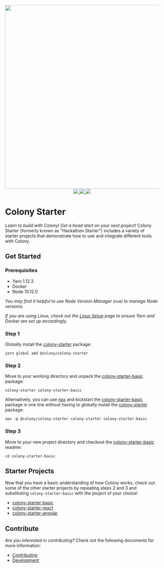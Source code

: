 <div align="center">
  <img src="/docs/img/colonyStarter_color.svg" width="600" />
</div>
<div align="center">
  <a href="https://circleci.com/gh/JoinColony/colonyStarter">
    <img src="https://circleci.com/gh/JoinColony/colonyStarter.svg?style=shield" />
  </a>
  <a href="https://gitter.im/JoinColony/colonyStarter">
    <img src="https://img.shields.io/gitter/room/TechnologyAdvice/Stardust.svg" />
  </a>
  <a href="https://build.colony.io/">
    <img src="https://img.shields.io/discourse/https/build.colony.io/status.svg" />
  </a>
</div>

# Colony Starter

_Learn to build with Colony! Get a head start on your next project!_ Colony Starter (formerly known as "Hackathon Starter") includes a variety of starter projects that demonstrate how to use and integrate different tools with Colony.

## Get Started

### Prerequisites

- Yarn 1.12.3
- Docker
- Node 10.12.0

_You may find it helpful to use Node Version Manager (`nvm`) to manage Node versions._

_If you are using Linux, check out the [Linux Setup](/.github/LINUX_SETUP.md) page to ensure Yarn and Docker are set up accordingly._

### Step 1

Globally install the [colony-starter](/packages/colony-starter) package:

```
yarn global add @colony/colony-starter
```

### Step 2

Move to your working directory and unpack the [colony-starter-basic](/packages/colony-starter-basic) package:

```
colony-starter colony-starter-basic
```

Alternatively, you can use [npx](https://www.npmjs.com/package/npx) and kickstart the [colony-starter-basic](/packages/colony-starter-basic) package in one line without having to globally install the [colony-starter](/packages/colony-starter) package:

```
npx -p @colony/colony-starter colony-starter colony-starter-basic
```

### Step 3

Move to your new project directory and checkout the [colony-starter-basic](/packages/colony-starter-basic) readme:

```
cd colony-starter-basic
```

## Starter Projects

Now that you have a basic understanding of how Colony works, check out some of the other starter projects by repeating steps 2 and 3 and substituting `colony-starter-basic` with the project of your choice!

- [colony-starter-basic](/packages/colony-starter-basic)
- [colony-starter-react](/packages/colony-starter-react)
- [colony-starter-angular](/packages/colony-starter-angular)

## Contribute

_Are you interested in contributing?_ Check out the following documents for more information:

- [Contributing](/.github/CONTRIBUTING.md)
- [Development](/.github/DEVELOPMENT.md)
